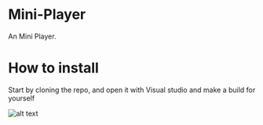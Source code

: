 # Mini-Player
An Mini Player. 

# How to install

Start by cloning the repo, and open it with Visual studio and make a build for yourself

![alt text](http://testserver.kissr.com/gang.gif)
